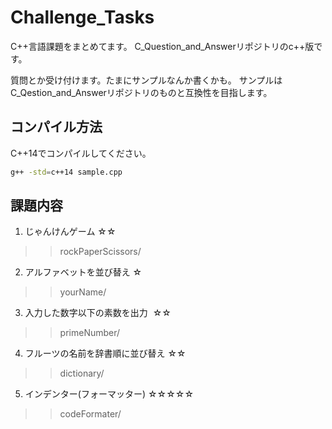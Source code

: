 # Challenge_Tasks

C++言語課題をまとめてます。
C_Question_and_Answerリポジトリのc++版です。

質問とか受け付けます。たまにサンプルなんか書くかも。
サンプルはC_Qestion_and_Answerリポジトリのものと互換性を目指します。

## コンパイル方法
C++14でコンパイルしてください。

```bash
g++ -std=c++14 sample.cpp
```

## 課題内容

1. じゃんけんゲーム  ☆☆
>> rockPaperScissors/
2. アルファベットを並び替え  ☆
>> yourName/
3. 入力した数字以下の素数を出力  ☆☆
>> primeNumber/
4. フルーツの名前を辞書順に並び替え  ☆☆
>> dictionary/
5. インデンター(フォーマッター)  ☆☆☆☆☆
>> codeFormater/  
